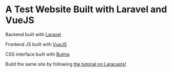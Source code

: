 # A Test Website Built with Laravel and VueJS

Backend built with [Laravel](https://laravel.com/docs)

Frontend JS built with [VueJS](https://vuejs.org/)

CSS interface built with [Bulma](https://bulma.io/)

Build the same site by following [the tutorial on Laracasts!](https://laracasts.com/series/learn-vue-2-step-by-step)
